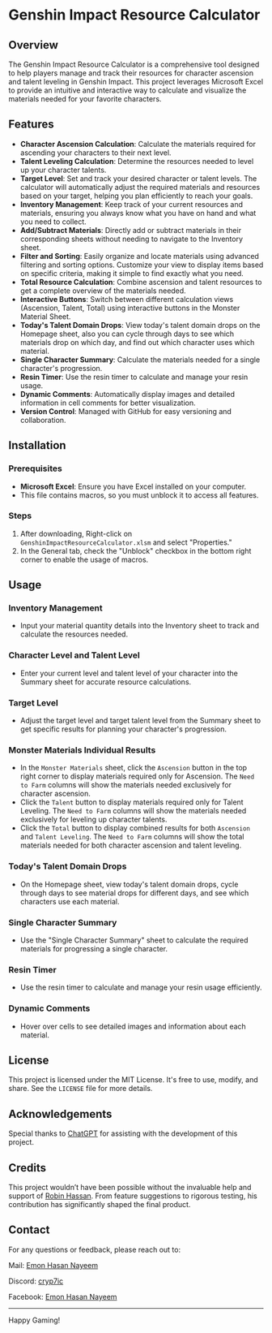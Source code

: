 # Genshin Impact Resource Calculator

## Overview

The Genshin Impact Resource Calculator is a comprehensive tool designed to help players manage and track their resources for character ascension and talent leveling in Genshin Impact. This project leverages Microsoft Excel to provide an intuitive and interactive way to calculate and visualize the materials needed for your favorite characters.

## Features

- **Character Ascension Calculation**: Calculate the materials required for ascending your characters to their next level.
- **Talent Leveling Calculation**: Determine the resources needed to level up your character talents.
- **Target Level**: Set and track your desired character or talent levels. The calculator will automatically adjust the required materials and resources based on your target, helping you plan efficiently to reach your goals.
- **Inventory Management**: Keep track of your current resources and materials, ensuring you always know what you have on hand and what you need to collect.
- **Add/Subtract Materials**: Directly add or subtract materials in their corresponding sheets without needing to navigate to the Inventory sheet.
- **Filter and Sorting**: Easily organize and locate materials using advanced filtering and sorting options. Customize your view to display items based on specific criteria, making it simple to find exactly what you need.
- **Total Resource Calculation**: Combine ascension and talent resources to get a complete overview of the materials needed.
- **Interactive Buttons**: Switch between different calculation views (Ascension, Talent, Total) using interactive buttons in the Monster Material Sheet.
- **Today's Talent Domain Drops**: View today's talent domain drops on the Homepage sheet, also you can cycle through days to see which materials drop on which day, and find out which character uses which material.
- **Single Character Summary**: Calculate the materials needed for a single character's progression.
- **Resin Timer**: Use the resin timer to calculate and manage your resin usage.
- **Dynamic Comments**: Automatically display images and detailed information in cell comments for better visualization.
- **Version Control**: Managed with GitHub for easy versioning and collaboration.

## Installation

### Prerequisites

- **Microsoft Excel**: Ensure you have Excel installed on your computer. 
- This file contains macros, so you must unblock it to access all features.

### Steps
1. After downloading, Right-click on `GenshinImpactResourceCalculator.xlsm` and select "Properties."
2. In the General tab, check the "Unblock" checkbox in the bottom right corner to enable the usage of macros.

## Usage

### Inventory Management

- Input your material quantity details into the Inventory sheet to track and calculate the resources needed.

### Character Level and Talent Level

- Enter your current level and talent level of your character into the Summary sheet for accurate resource calculations.

### Target Level

- Adjust the target level and target talent level from the Summary sheet to get specific results for planning your character's progression.

### Monster Materials Individual Results

- In the `Monster Materials` sheet, click the `Ascension` button in the top right corner to display materials required only for Ascension. The `Need to Farm` columns will show the materials needed exclusively for character ascension.
- Click the `Talent` button to display materials required only for Talent Leveling. The `Need to Farm` columns will show the materials needed exclusively for leveling up character talents.
- Click the `Total` button to display combined results for both `Ascension` and `Talent Leveling`. The `Need to Farm` columns will show the total materials needed for both character ascension and talent leveling.

### Today's Talent Domain Drops

- On the Homepage sheet, view today's talent domain drops, cycle through days to see material drops for different days, and see which characters use each material.

### Single Character Summary

- Use the "Single Character Summary" sheet to calculate the required materials for progressing a single character.

### Resin Timer

- Use the resin timer to calculate and manage your resin usage efficiently.

### Dynamic Comments

- Hover over cells to see detailed images and information about each material.

## License

This project is licensed under the MIT License. It's free to use, modify, and share. See the `LICENSE` file for more details.

## Acknowledgements

Special thanks to [ChatGPT](https://www.openai.com/chatgpt) for assisting with the development of this project.

## Credits

This project wouldn’t have been possible without the invaluable help and support of [Robin Hassan](https://discordapp.com/users/462543982845493265/). From feature suggestions to rigorous testing, his contribution has significantly shaped the final product.

## Contact

For any questions or feedback, please reach out to:

Mail: [Emon Hasan Nayeem](mailto:its3m0n@gmail.com)

Discord: [cryp7ic](https://discordapp.com/users/416649130836885505/)

Facebook: [Emon Hasan Nayeem](https://www.facebook.com/Its3M0N/)

---

Happy Gaming!
